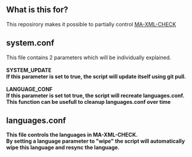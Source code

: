 What is this for?
-------------------------------------------------------------------------------------
This reposirory makes it possible to partially control <a href="https://github.com/Redmaner/MA-XML-CHECK" target="_blank">MA-XML-CHECK</a><br>

system.conf
-------------------------------------------------------------------------------------
This file contains 2 parameters which will be individually explained.<br><br>
<b>SYSTEM_UPDATE<b><br>
If this parameter is set to true, the script will update itself using git pull.<br><br>
<b>LANGUAGE_CONF<b><br>
If this parameter is set tot true, the script will recreate languages.conf.<br>
This function can be usefull to cleanup languages.conf over time<br>

languages.conf
-------------------------------------------------------------------------------------
This file controls the languages in MA-XML-CHECK.<br>
By setting a language parameter to "wipe" the script will automatically wipe this language and resync the language.<br>

